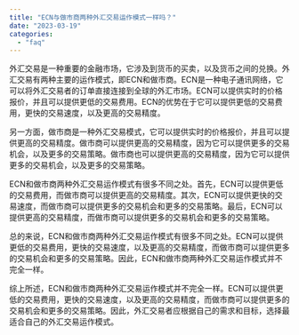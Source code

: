 ```yaml
---
title: "ECN与做市商两种外汇交易运作模式一样吗？"
date: "2023-03-19"
categories: 
  - "faq"
---
```


外汇交易是一种重要的金融市场，它涉及到货币的买卖，以及货币之间的兑换。外汇交易有两种主要的运作模式，即ECN和做市商。ECN是一种电子通讯网络，它可以将外汇交易者的订单直接连接到全球的外汇市场。ECN可以提供实时的价格报价，并且可以提供更低的交易费用。ECN的优势在于它可以提供更低的交易费用，更快的交易速度，以及更高的交易精度。

另一方面，做市商是一种外汇交易模式，它可以提供实时的价格报价，并且可以提供更高的交易精度。做市商可以提供更高的交易精度，因为它可以提供更多的交易机会，以及更多的交易策略。做市商也可以提供更高的交易精度，因为它可以提供更多的交易机会，以及更多的交易策略。

ECN和做市商两种外汇交易运作模式有很多不同之处。首先，ECN可以提供更低的交易费用，而做市商可以提供更高的交易精度。其次，ECN可以提供更快的交易速度，而做市商可以提供更多的交易机会和更多的交易策略。最后，ECN可以提供更高的交易精度，而做市商可以提供更多的交易机会和更多的交易策略。

总的来说，ECN和做市商两种外汇交易运作模式有很多不同之处。ECN可以提供更低的交易费用，更快的交易速度，以及更高的交易精度，而做市商可以提供更多的交易机会和更多的交易策略。因此，ECN和做市商两种外汇交易运作模式并不完全一样。

综上所述，ECN和做市商两种外汇交易运作模式并不完全一样。ECN可以提供更低的交易费用，更快的交易速度，以及更高的交易精度，而做市商可以提供更多的交易机会和更多的交易策略。因此，外汇交易者应根据自己的需求和目标，选择最适合自己的外汇交易运作模式。

